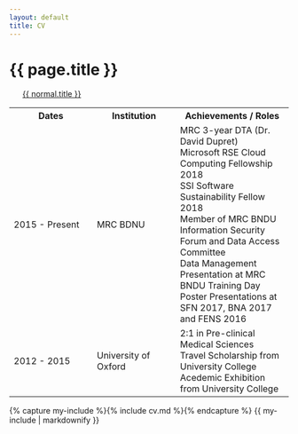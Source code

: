 ```yaml
---
layout: default
title: CV
---
```

<div class="container">
<h1>{{ page.title }}</h1>
<ul class="normal"> 
    <a href="{{ normal.url }}" title="{{ normal.title }}">{{ normal.title }}</a>
</ul>

<table style="width:100%" href="/css/table.css">
  <col width="150">
  <col width="150">
    <tr>
        <th>Dates</th>
        <th>Institution</th>
        <th>Achievements / Roles</th>
    </tr>
    <tr>
        <td>2015 - Present</td>
        <td>MRC BDNU</td>
        <td>MRC 3-year DTA (Dr. David Dupret)
        <br>Microsoft RSE Cloud Computing Fellowship 2018
        <br>SSI Software Sustainability Fellow 2018
        <br>Member of MRC BNDU Information Security Forum and Data Access Committee
        <br>Data Management Presentation at MRC BNDU Training Day
        <br>Poster Presentations at SFN 2017, BNA 2017 and FENS 2016
        </td> 
    </tr>
    <tr>
        <td>2012 - 2015</td>
        <td>University of Oxford</td>
        <td>2:1 in Pre-clinical Medical Sciences
        <br>Travel Scholarship from University College
        <br>Acedemic Exhibition from University College
        </td>
    </tr>
</table> 

{% capture my-include %}{% include cv.md %}{% endcapture %}
{{ my-include | markdownify }} 
</div>
